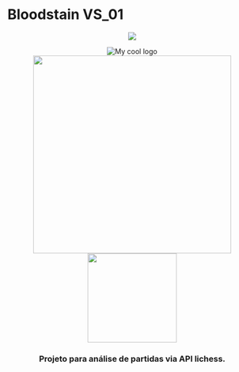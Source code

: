 # Bloodstain VS_01
<p align="center">
<img src="http://img.shields.io/static/v1?label=STATUS&message=EM%20DESENVOLVIMENTO&color=GREEN&style=for-the-badge"/> 
</p>
<div align="center">
   <img src="https://user-images.githubusercontent.com/66562175/180664984-f9ce8a26-923d-443e-a023-7b256e132b84.png" alt="My cool logo"/>
</div>
<div align="center">
   <img width="400" src="https://user-images.githubusercontent.com/66562175/180665164-f02553c5-9853-4f71-9bbc-877ee7313123.png" />
   <img width="180" src="https://lichess1.org/assets/logo/lichess-pad12.svg" />
</div>
<div align="center">
   <h3><p>Projeto para análise de partidas via API lichess.<p></h3>
</div>

